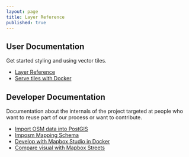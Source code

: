 ```yaml
---
layout: page
title: Layer Reference
published: true
---
```


## User Documentation

Get started styling and using vector tiles.

- [Layer Reference](/docs/layer-reference.html)
- [Serve tiles with Docker](/docs/tileserver-kitematic.html)

## Developer Documentation

Documentation about the internals of the project targeted at people
who want to reuse part of our process or want to contribute.

- [Import OSM data into PostGIS](/docs/import.html)
- [Imposm Mapping Schema](/docs/imposm-schema.html)
- [Develop with Mapbox Studio in Docker](/docs/mapbox-studio-in-docker.html)
- [Compare visual with Mapbox Streets](/docs/compare-visual.html)
